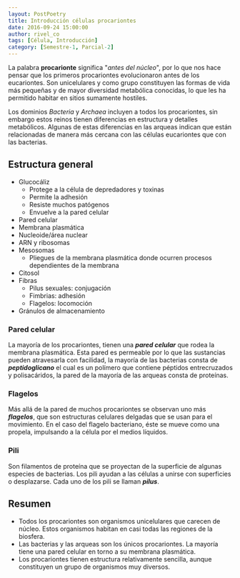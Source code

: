 ```yaml
---
layout: PostPoetry
title: Introducción células procariontes
date: 2016-09-24 15:00:00
author: rivel_co
tags: [Célula, Introducción]
category: [Semestre-1, Parcial-2]
---
```


La palabra **procarionte** significa "*antes del núcleo*", por lo que nos hace pensar que los primeros procariontes evolucionaron antes de los eucariontes. Son unicelulares y como grupo constituyen las formas de vida más pequeñas y de mayor diversidad metabólica conocidas, lo que les ha permitido habitar en sitios sumamente hostiles.

Los dominios *Bacteria* y *Archaea* incluyen a todos los procariontes, sin embargo estos reinos tienen diferencias en estructura y detalles metabólicos. Algunas de estas diferencias en las arqueas indican que están relacionadas de manera más cercana con las células eucariontes que con las bacterias.

## Estructura general

- Glucocáliz
    + Protege a la célula de depredadores y toxinas
    + Permite la adhesión
    + Resiste muchos patógenos
    + Envuelve a la pared celular
- Pared celular
- Membrana plasmática
- Nucleoide/área nuclear
- ARN y ribosomas
- Mesosomas
    + Pliegues de la membrana plasmática donde ocurren procesos dependientes de la membrana
- Citosol
- Fibras
    + Pilus sexuales: conjugación
    + Fimbrias: adhesión
    + Flagelos: locomoción
- Gránulos de almacenamiento

### Pared celular

La mayoría de los procariontes, tienen una ***pared celular*** que rodea la membrana plasmática. Esta pared es permeable por lo que las sustancias pueden atravesarla con facilidad, la mayoría de las bacterias consta de ***peptidoglicano*** el cual es un polímero que contiene péptidos entrecruzados y polisacáridos, la pared de la mayoría de las arqueas consta de proteínas.

### Flagelos

Más allá de la pared de muchos procariontes se observan uno más ***flagelos***, que son estructuras celulares delgadas que se usan para el movimiento. En el caso del flagelo bacteriano, éste se mueve como una propela, impulsando a la célula por el medios líquidos.

### Pili

Son filamentos de proteína que se proyectan de la superficie de algunas especies de bacterias. Los pili ayudan a las células a unirse con superficies o desplazarse. Cada uno de los pili se llaman ***pilus***.

## Resumen

- Todos los procariontes son organismos unicelulares que carecen de núcleo. Estos organismos habitan en casi todas las regiones de la biosfera.
- Las bacterias y las arqueas son los únicos procariontes. La mayoría tiene una pared celular en torno a su membrana plasmática.
- Los procariontes tienen estructura relativamente sencilla, aunque constituyen un grupo de organismos muy diversos.